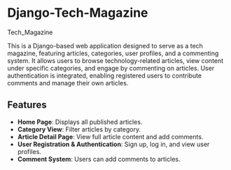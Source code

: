 # Django-Tech-Magazine
Tech_Magazine 

This is a Django-based web application designed to serve as a tech magazine, featuring articles, categories, user profiles, and a commenting system. It allows users to browse technology-related articles, view content under specific categories, and engage by commenting on articles. User authentication is integrated, enabling registered users to contribute comments and manage their own articles.

## Features

- **Home Page**: Displays all published articles.
- **Category View**: Filter articles by category.
- **Article Detail Page**: View full article content and add comments.
- **User Registration & Authentication**: Sign up, log in, and view user profiles.
- **Comment System**: Users can add comments to articles.
  

